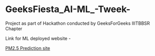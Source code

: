 # GeeksFiesta_AI-ML_-Tweek-
Project as part of Hackathon conducted by GeeksForGeeks IIITBBSR Chapter


Link for  ML deployed website -  
                             
    
[PM2.5 Prediction site](https://ml-tweek.herokuapp.com)
           
           
           
          
